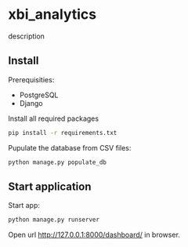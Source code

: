 # xbi_analytics

description

## Install
Prerequisities:

- PostgreSQL
- Django

Install all required packages

```bash
pip install -r requirements.txt
```

Pupulate the database from CSV files:
```bash
python manage.py populate_db
```

## Start application
Start app:

```bash
python manage.py runserver
```
Open url http://127.0.0.1:8000/dashboard/ in browser.

